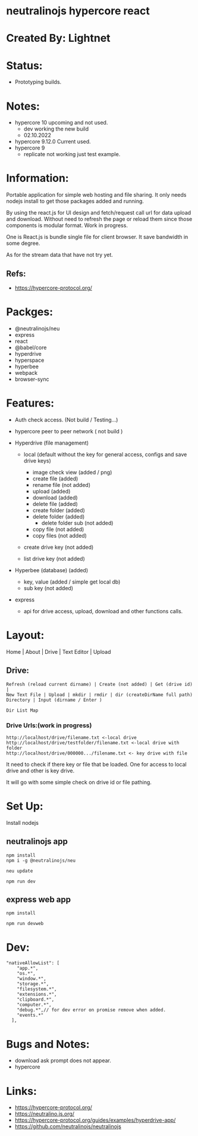 # neutralinojs hypercore react

# Created By: Lightnet

# Status:
- Prototyping builds.

# Notes:
- hypercore 10 upcoming and not used.
  - dev working the new build
  - 02.10.2022
- hypercore 9.12.0 Current used.
- hypercore 9
  - replicate not working just test example.

# Information:
  Portable application for simple web hosting and file sharing. It only needs nodejs install to get those packages added and running.

  By using the react.js for UI design and fetch/request call url for data upload and download. Without need to refresh the page or reload them since those components is modular format. Work in progress.

  One is React.js is bundle single file for client browser. It save bandwidth in some degree.

  As for the stream data that have not try yet.
## Refs:
- https://hypercore-protocol.org/

# Packges:
- @neutralinojs/neu
- express
- react
- @babel/core
- hyperdrive
- hyperspace
- hyperbee
- webpack
- browser-sync

# Features:
- Auth check access. (Not build / Testing...)
- hypercore peer to peer network ( not build )
- Hyperdrive (file management)
  - local (default without the key for general access, configs and save drive keys)
    - image check view (added / png)
    - create file (added)
    - rename file (not added)
    - upload (added)
    - download (added)
    - delete file (added)
    - create folder (added)
    - delete folder (added)
      - delete folder sub (not added)
    - copy file (not added)
    - copy files (not added)

  - create drive key (not added)
  - list drive key (not added)
- Hyperbee (database) (added)
  - key, value (added / simple get local db)
  - sub key (not added)

- express
  - api for drive access, upload, download and other functions calls.

# Layout:
Home | About | Drive | Text Editor | Upload


## Drive:

```
Refresh (reload current dirname) | Create (not added) | Get (drive id) |
New Text File | Upload | mkdir | rmdir | dir (createDirName full path)
Directory | Input (dirname / Enter )

Dir List Map

```

### Drive Urls:(work in progress)
```
http://localhost/drive/filename.txt <-local drive
http://localhost/drive/testfolder/filename.txt <-local drive with folder
http://localhost/drive/000000.../filename.txt <- key drive with file
```
  It need to check if there key or file that be loaded. One for access to local drive and other is key drive.

  It will go with some simple check on drive id or file pathing.

# Set Up:
  Install nodejs

## neutralinojs app
```
npm install
npm i -g @neutralinojs/neu

neu update

npm run dev
```
## express web app
```
npm install

npm run devweb
```

# Dev:
```
"nativeAllowList": [
    "app.*",
    "os.*",
    "window.*",
    "storage.*",
    "filesystem.*",
    "extensions.*",
    "clipboard.*",
    "computer.*",
    "debug.*",// for dev error on promise remove when added.
    "events.*"
  ],
```

# Bugs and Notes:
- download ask prompt does not appear.
- hypercore 

# Links:
- https://hypercore-protocol.org/
- https://neutralino.js.org/
- https://hypercore-protocol.org/guides/examples/hyperdrive-app/
- https://github.com/neutralinojs/neutralinojs